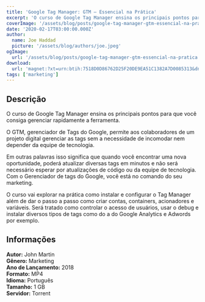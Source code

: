 ```yaml
---
title: 'Google Tag Manager: GTM – Essencial na Prática'
excerpt: 'O curso de Google Tag Manager ensina os principais pontos para que você consiga gerenciar rapidamente a ferramenta.O GTM, gerenciador de Tags do Google, permite aos colaboradores de um projeto digital gerenciar as tags sem a necessidade de incomodar nem depender da equipe de tecnolo'
coverImage: '/assets/blog/posts/google-tag-manager-gtm-essencial-na-pratica.jpg'
date: '2020-02-17T03:00:00.000Z'
author:
  name: Joe Haddad
  picture: '/assets/blog/authors/joe.jpeg'
ogImage:
  url: '/assets/blog/posts/google-tag-manager-gtm-essencial-na-pratica.jpg'
download:
  url: 'magnet:?xt=urn:btih:7518D0D86762D25F20DE9EA51C1382A7D0085313&dn=Curso%20Google%20Tag%20Manager%20-%20GTM%20-%20Essencial%20na%20Pr%c3%a1tica&tr=udp%3a%2f%2ftracker.openbittorrent.com%3a1337%2fannounce&tr=udp%3a%2f%2ftracker.opentrackr.org%3a1337%2fannounce'
tags: ['marketing']
---
```

<h2>Descrição</h2>
<p></p><p>O curso de Google Tag Manager ensina os principais pontos para que você consiga gerenciar rapidamente a ferramenta.</p><p>O GTM, gerenciador de Tags do Google, permite aos colaboradores de um projeto digital gerenciar as tags sem a necessidade de incomodar nem depender da equipe de tecnologia.</p><p>Em outras palavras isso significa que quando você encontrar uma nova oportunidade, poderá atualizar diversas tags em minutos e não será necessário esperar por atualizações de código ou da equipe de tecnologia. Com o Gerenciador de tags do Google, você está no comando do seu marketing.</p><p>O curso vai explorar na prática como instalar e configurar o Tag Manager além de dar o passo a passo como criar contas, containers, acionadores e variáveis. Será tratado como controlar o acesso de usuários, usar o debug e instalar diversos tipos de tags como do a do Google Analytics e Adwords por exemplo.</p><h2>Informações</h2><p><strong>Autor:</strong> John Martin <br/><strong>Gênero:</strong> Marketing<br/><strong>Ano de Lançamento:</strong> 2018<br/><strong>Formato:</strong> MP4<br/><strong>Idioma:</strong> Português<br/><strong>Tamanho:</strong> 1 GB<br/><strong>Servidor:</strong> Torrent</p>